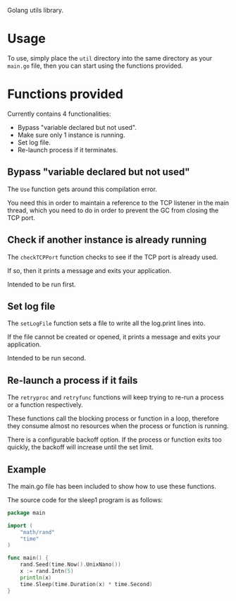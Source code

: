 Golang utils library.

# Usage

To use, simply place the `util` directory into the same directory as your `main.go` file, then you can start using the functions provided.

# Functions provided

Currently contains 4 functionalities:

* Bypass "variable declared but not used".
* Make sure only 1 instance is running.
* Set log file.
* Re-launch process if it terminates.

## Bypass "variable declared but not used"

The `Use` function gets around this compilation error.

You need this in order to maintain a reference to the TCP listener in the main thread, which you need to do in order to prevent the GC from closing the TCP port. 

## Check if another instance is already running

The `checkTCPPort` function checks to see if the TCP port is already used. 

If so, then it prints a message and exits your application.

Intended to be run first.

## Set log file

The `setLogFile` function sets a file to write all the log.print lines into.

If the file cannot be created or opened, it prints a message and exits your application.

Intended to be run second.

## Re-launch a process if it fails

The `retryproc` and `retryfunc` functions will keep trying to re-run a process or a function respectively.

These functions call the blocking process or function in a loop, therefore they consume almost no resources when the process or function is running.

There is a configurable backoff option. If the process or function exits too quickly, the backoff will increase until the set limit.

## Example

The main.go file has been included to show how to use these functions.

The source code for the sleep1 program is as follows:

```go
package main

import (
	"math/rand"
	"time"
)

func main() {
	rand.Seed(time.Now().UnixNano())
	x := rand.Intn(5)
	println(x)
	time.Sleep(time.Duration(x) * time.Second)
}
```
